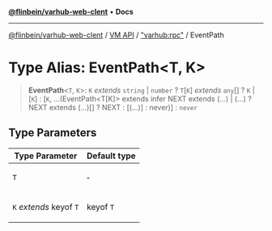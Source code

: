 [**@flinbein/varhub-web-clent**](../../../../README.md) • **Docs**

***

[@flinbein/varhub-web-clent](../../../../README.md) / [VM API](../../../README.md) / ["varhub:rpc"](../README.md) / EventPath

# Type Alias: EventPath\<T, K\>

> **EventPath**\<`T`, `K`\>: `K` *extends* `string` \| `number` ? `T`\[`K`\] *extends* `any`[] ? `K` \| [`K`] : [`K`, ...(EventPath\<T\[K\]\> extends infer NEXT extends (...) \| (...) ? NEXT extends (...)\[\] ? NEXT : \[(...)\] : never)] : `never`

## Type Parameters

<table>
<thead>
<tr>
<th>Type Parameter</th>
<th>Default type</th>
</tr>
</thead>
<tbody>
<tr>
<td>

`T`

</td>
<td>

&hyphen;

</td>
</tr>
<tr>
<td>

`K` *extends* keyof `T`

</td>
<td>

keyof `T`

</td>
</tr>
</tbody>
</table>
